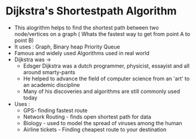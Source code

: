 # Dijkstra's Shortestpath Algorithm

- This alogrithm helps to find the shortest path between two node/vertices on a graph ( Whats the fastest way to get from point A to point B)
- It uses : Graph, Binary heap Priority Queue
- Famous and widely used Algorithms used in real world
- Dijkstra was ->
  - Edsger Dijkstra was a dutch programmer, physicist, essayist and all around smarty-pants
  - He helped to advance the field of computer science from an 'art' to an academic discipline
  - Many of his discoveries and algorithms are still commonly used today
- Uses :
  - GPS- finding fastest route
  - Network Routing - finds open shortest path for data
  - Biology - used to model the spread of viruses among the human
  - Airline tickets - Finding cheapest route to your destination

